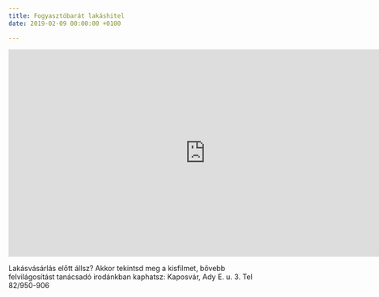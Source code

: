 ```yaml
---
title: Fogyasztóbarát lakáshitel
date: 2019-02-09 00:00:00 +0100

---
```

<iframe width="777" height="410" src="https://www.youtube.com/embed/Q46L4uxOC5Q" frameborder="0" allow="accelerometer; autoplay; encrypted-media; gyroscope; picture-in-picture" allowfullscreen></iframe>

Lakásvásárlás előtt állsz? Akkor tekintsd meg a kisfilmet, bővebb felvilágosítást tanácsadó irodánkban kaphatsz: Kaposvár, Ady E. u. 3. Tel 82/950-906